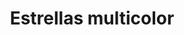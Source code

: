 ---
title: Estrellas multicolor
date: 
draft: false

# descripcion
description : Pulsera de plata 925

materials: Plata 925

color: Rosa, Amarillo y Celeste

dimensions: 20cm largo

code: 03-09-0566

type: "Pulseras"

categories: []

price: $6.110,00

price_eftvo: $5.190,00

# Images
# first image will be shown in the product page
images:
  # - image: "images/path_to_image"
  # La ubicacion de las imagenes es imagenes/Pulseras/Pulseras.Plata/03-09-0566-estrellas-multicolor
  - image: "./images/pulseras/plata/03-09-0566.JPG"
---